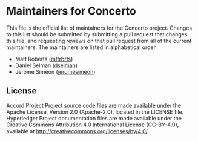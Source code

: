 # Maintainers for Concerto

This file is the official list of maintainers for the Concerto project.
Changes to this list should be submitted by submitting a pull request that changes this file, and requesting reviews on that pull request from all of the current maintainers.
The maintainers are listed in alphabetical order.

- Matt Roberts ([mttrbrts](https://github.com/mttrbrts))
- Daniel Selman ([dselman](https://github.com/dselman))
- Jerome Simeon ([jeromesimeon](https://github.com/jeromesimeon))

## License <a name="license"></a>
Accord Project Project source code files are made available under the Apache License, Version 2.0 (Apache-2.0), located in the LICENSE file. Hyperledger Project documentation files are made available under the Creative Commons Attribution 4.0 International License (CC-BY-4.0), available at http://creativecommons.org/licenses/by/4.0/.